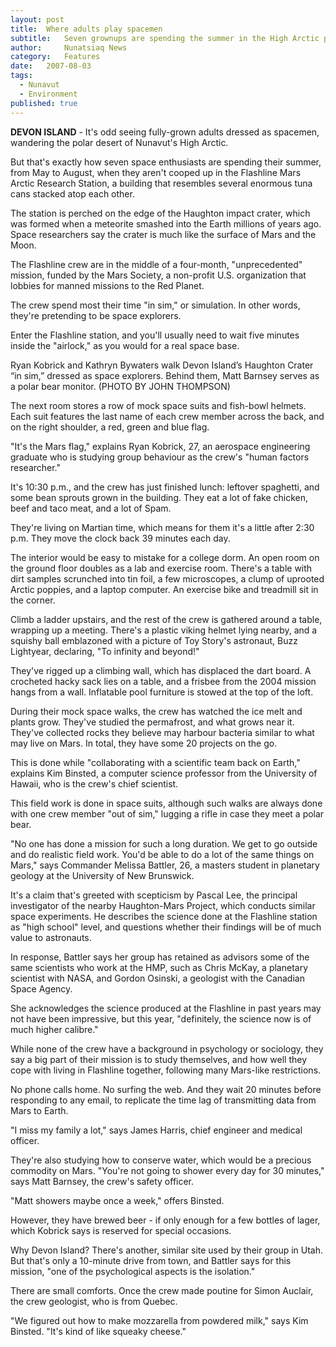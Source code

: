 ```yaml
---
layout:	post
title:	Where adults play spacemen
subtitle:	Seven grownups are spending the summer in the High Arctic pretending they’re on a Mars expedition
author:     Nunatsiaq News
category:	Features
date:	2007-08-03
tags: 
  - Nunavut
  - Environment
published: true
---
```


**DEVON ISLAND** - It's odd seeing fully-grown adults dressed as spacemen, wandering the polar desert of Nunavut's High Arctic.

But that's exactly how seven space enthusiasts are spending their summer, from May to August, when they aren't cooped up in the Flashline Mars Arctic Research Station, a building that resembles several enormous tuna cans stacked atop each other. <!-- BREAK -->

The station is perched on the edge of the Haughton impact crater, which was formed when a meteorite smashed into the Earth millions of years ago. Space researchers say the crater is much like the surface of Mars and the Moon.

The Flashline crew are in the middle of a four-month, "unprecedented" mission, funded by the Mars Society, a non-profit U.S. organization that lobbies for manned missions to the Red Planet.

The crew spend most their time "in sim," or simulation. In other words, they're pretending to be space explorers.

Enter the Flashline station, and you'll usually need to wait five minutes inside the "airlock," as you would for a real space base.

Ryan Kobrick and Kathryn Bywaters walk Devon Island’s Haughton Crater “in sim,” dressed as space explorers. Behind them, Matt Barnsey serves as a polar bear monitor.
(PHOTO BY JOHN THOMPSON)

The next room stores a row of mock space suits and fish-bowl helmets. Each suit features the last name of each crew member across the back, and on the right shoulder, a red, green and blue flag.

"It's the Mars flag," explains Ryan Kobrick, 27, an aerospace engineering graduate who is studying group behaviour as the crew's "human factors researcher."

It's 10:30 p.m., and the crew has just finished lunch: leftover spaghetti, and some bean sprouts grown in the building. They eat a lot of fake chicken, beef and taco meat, and a lot of Spam.

They're living on Martian time, which means for them it's a little after 2:30 p.m. They move the clock back 39 minutes each day.

The interior would be easy to mistake for a college dorm. An open room on the ground floor doubles as a lab and exercise room. There's a table with dirt samples scrunched into tin foil, a few microscopes, a clump of uprooted Arctic poppies, and a laptop computer. An exercise bike and treadmill sit in the corner.

Climb a ladder upstairs, and the rest of the crew is gathered around a table, wrapping up a meeting. There's a plastic viking helmet lying nearby, and a squishy ball emblazoned with a picture of Toy Story's astronaut, Buzz Lightyear, declaring, "To infinity and beyond!"

They've rigged up a climbing wall, which has displaced the dart board. A crocheted hacky sack lies on a table, and a frisbee from the 2004 mission hangs from a wall. Inflatable pool furniture is stowed at the top of the loft.

During their mock space walks, the crew has watched the ice melt and plants grow. They've studied the permafrost, and what grows near it. They've collected rocks they believe may harbour bacteria similar to what may live on Mars. In total, they have some 20 projects on the go.

This is done while "collaborating with a scientific team back on Earth," explains Kim Binsted, a computer science professor from the University of Hawaii, who is the crew's chief scientist.

This field work is done in space suits, although such walks are always done with one crew member "out of sim," lugging a rifle in case they meet a polar bear.

"No one has done a mission for such a long duration. We get to go outside and do realistic field work. You'd be able to do a lot of the same things on Mars," says Commander Melissa Battler, 26, a masters student in planetary geology at the University of New Brunswick.

It's a claim that's greeted with scepticism by Pascal Lee, the principal investigator of the nearby Haughton-Mars Project, which conducts similar space experiments. He describes the science done at the Flashline station as "high school" level, and questions whether their findings will be of much value to astronauts.

In response, Battler says her group has retained as advisors some of the same scientists who work at the HMP, such as Chris McKay, a planetary scientist with NASA, and Gordon Osinski, a geologist with the Canadian Space Agency.

She acknowledges the science produced at the Flashline in past years may not have been impressive, but this year, "definitely, the science now is of much higher calibre."

While none of the crew have a background in psychology or sociology, they say a big part of their mission is to study themselves, and how well they cope with living in Flashline together, following many Mars-like restrictions.

No phone calls home. No surfing the web. And they wait 20 minutes before responding to any email, to replicate the time lag of transmitting data from Mars to Earth.

"I miss my family a lot," says James Harris, chief engineer and medical officer.

They're also studying how to conserve water, which would be a precious commodity on Mars. "You're not going to shower every day for 30 minutes," says Matt Barnsey, the crew's safety officer.

"Matt showers maybe once a week," offers Binsted.

However, they have brewed beer - if only enough for a few bottles of lager, which Kobrick says is reserved for special occasions.

Why Devon Island? There's another, similar site used by their group in Utah. But that's only a 10-minute drive from town, and Battler says for this mission, "one of the psychological aspects is the isolation."

There are small comforts. Once the crew made poutine for Simon Auclair, the crew geologist, who is from Quebec.

"We figured out how to make mozzarella from powdered milk," says Kim Binsted. "It's kind of like squeaky cheese."